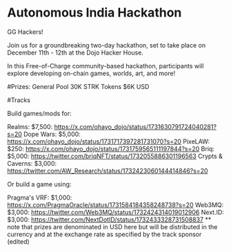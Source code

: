 # Autonomous India Hackathon
GG Hackers!

Join us for a groundbreaking two-day hackathon, set to take place on December 11th - 12th at the Dojo Hacker House. 

In this Free-of-Charge community-based hackathon, participants will explore developing on-chain games, worlds, art, and more! 

#Prizes:
General Pool
30K STRK Tokens
$6K USD

#Tracks

Build games/mods for: 

Realms: $7,500: https://x.com/ohayo_dojo/status/1731630791724040281?s=20
Dope Wars: $5,000: https://x.com/ohayo_dojo/status/1731717397281731070?s=20
PixeLAW: $250: https://x.com/ohayo_dojo/status/1731759565111197844?s=20
Briq: $5,000: https://twitter.com/briqNFT/status/1732055886301196563
Crypts & Caverns: $3,000: https://twitter.com/AW_Research/status/1732423060144414846?s=20 

 Or build a game using: 

Pragma's VRF: $1,000: https://x.com/PragmaOracle/status/1731584184358248738?s=20 
Web3MQ: $3,000: https://twitter.com/Web3MQ/status/1732424314019012906 
Next.ID: $3,000: https://twitter.com/NextDotID/status/1732433328731508837 
 ** note that prizes are denominated in USD here but will be distributed in the currency and at the exchange rate as specified by the track sponsor (edited)

